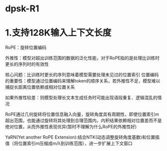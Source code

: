 # dpsk-R1

# 1.支持128K输入上下文长度

RoPE：旋转位置编码

外推性：模型对超出训练范围的数据的泛化性能，对于RoPE指的是处理比训练时更长的序列时的有效性

核心问题：比训练时更长的序列意味着模型需要处理未见过的位置索引
位置编码的重要性：模型通过位置编码来理解token的顺序关系，若外推性不足，模型难以捕捉长距离位置依赖或相对位置关系

如果外推性较差：则模型处理长文本生成任务时可能出现语段重复、逻辑混乱的情况

RoPE通过几何旋转将位置信息融入向量，旋转角度具有周期性，即使位置索引m超出范围，也能通过旋转将其处理到合理范围内，内积结果依赖相对位置差而不是绝对位置，从而外推性表现优异(暂时不理解为什么RoPE的外推性好)

YaRN(Yet another RoPE Extension):结合NTK(动态调整旋转角度基数)和位置插值（将位置索引m压缩成m/λ到训练范围），进一步扩展上下文窗口



